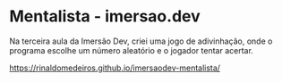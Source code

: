# Mentalista - imersao.dev

Na terceira aula da Imersão Dev, criei uma jogo de adivinhação, onde o programa escolhe um número aleatório e o jogador tentar acertar.

https://rinaldomedeiros.github.io/imersaodev-mentalista/
